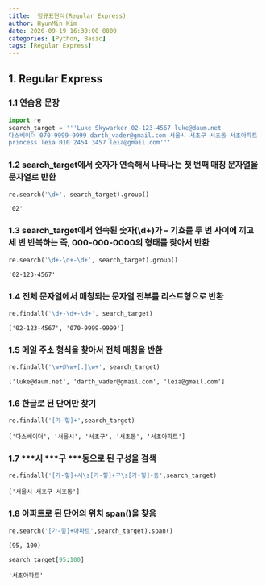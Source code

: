 ```yaml
---
title:  정규표현식(Regular Express)
author: HyunMin Kim
date: 2020-09-19 16:30:00 0000
categories: [Python, Basic]
tags: [Regular Express]
---
```




## 1. Regular Express

### 1.1 연습용 문장


```python
import re
search_target = '''Luke Skywarker 02-123-4567 luke@daum.net
다스베이더 070-9999-9999 darth_vader@gmail.com 서울시 서초구 서초동 서초아파트
princess leia 010 2454 3457 leia@gmail.com'''
```

### 1.2 search_target에서 숫자가 연속해서 나타나는 첫 번째 매칭 문자열을 문자열로 반환


```python
re.search('\d+', search_target).group()
```




    '02'



### 1.3 search_target에서 연속된 숫자(\d+)가 – 기호를 두 번 사이에 끼고 세 번 반복하는 즉, 000-000-0000의 형태를 찾아서 반환


```python
re.search('\d+-\d+-\d+', search_target).group()
```




    '02-123-4567'



### 1.4 전체 문자열에서 매칭되는 문자열 전부를 리스트형으로 반환


```python
re.findall('\d+-\d+-\d+', search_target)
```




    ['02-123-4567', '070-9999-9999']



### 1.5 메일 주소 형식을 찾아서 전체 매칭을 반환


```python
re.findall('\w+@\w+[.]\w+', search_target)
```




    ['luke@daum.net', 'darth_vader@gmail.com', 'leia@gmail.com']



### 1.6 한글로 된 단어만 찾기


```python
re.findall('[가-힣]+',search_target)
```




    ['다스베이더', '서울시', '서초구', '서초동', '서초아파트']



### 1.7 ***시 ***구 ***동으로 된 구성을 검색


```python
re.findall('[가-힣]+시\s[가-힣]+구\s[가-힣]+동',search_target)
```




    ['서울시 서초구 서초동']



### 1.8 아파트로 된 단어의 위치 span()을 찾음


```python
re.search('[가-힣]+아파트',search_target).span()
```




    (95, 100)




```python
search_target[95:100]
```




    '서초아파트'




```python

```
